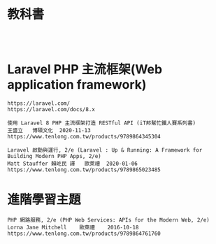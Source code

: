 # 教科書
```


```

```

```
# Laravel PHP 主流框架(Web application framework)
```
https://laravel.com/
https://laravel.com/docs/8.x
```
```
使用 Laravel 8 PHP 主流框架打造 RESTful API (iT邦幫忙鐵人賽系列書)
王盛立   博碩文化  2020-11-13
https://www.tenlong.com.tw/products/9789864345304
```

```
Laravel 啟動與運行, 2/e (Laravel : Up & Running: A Framework for Building Modern PHP Apps, 2/e)
Matt Stauffer 賴屹民 譯   歐萊禮  2020-01-06
https://www.tenlong.com.tw/products/9789865023485
```

# 進階學習主題
```
PHP 網路服務, 2/e (PHP Web Services: APIs for the Modern Web, 2/e)
Lorna Jane Mitchell    歐萊禮    2016-10-18
https://www.tenlong.com.tw/products/9789864761760
```
```

```

